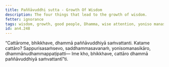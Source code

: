 ```yaml
---
title: Paññāvuddhi sutta - Growth Of Wisdom
description: The four things that lead to the growth of wisdom.
fetter: ignorance
tags: wisdom, growth, good people, Dhamma, wise attention, yoniso manasikāra, practice, an, an4
id: an4.248
---
```


“Cattārome, bhikkhave, dhammā paññāvuddhiyā saṁvattanti. Katame cattāro? Sappurisasaṁsevo, saddhammasavanaṁ, yonisomanasikāro, dhammānudhammappaṭipatti— Ime kho, bhikkhave, cattāro dhammā paññāvuddhiyā saṁvattantī”ti.